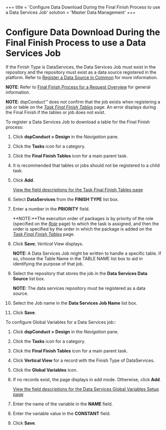 +++
title = 'Configure Data Download During the Final Finish Process to use a Data Services Job'
solution = 'Master Data Management'
+++

# Configure Data Download During the Final Finish Process to use a Data Services Job

If the Finish Type is DataServices, the Data Services Job must exist in
the repository and the repository must exist as a data source registered
in the platform. Refer to [Register a Data Source in
Common](../../../Platform/Common/Use_Cases/Register_a_Data_Source_in_Common)
for more information.

<span style="font-weight: bold;">NOTE</span>: Refer to [Final Finish
Process for a Request
Overview](Final_Finish_Process_for_a_Request_Overview) for general
information.

<span style="font-weight: bold;">NOTE</span>: dspConduct™ does not
confirm that the job exists when registering a job or table on the
<span style="font-style: italic;">[Task Final Finish
Tables](../Page_Desc/Task_Final_Finish_Tables_H)</span> page. An
error displays during the Final Finish if the tables or job does not
exist.

To register a Data Services Job to download a table for the Final Finish
process:

1.  Click <span style="font-weight: bold;">dspConduct \> Design</span>
    in the *Navigation* pane.

2.  Click the **Tasks** icon for a category.

3.  Click the **Final Finish Tables** icon for a main parent task.

4.  It is recommended that tables or jobs should not be registered to a
    child task.

5.  Click <span style="font-weight: bold;">Add</span>.
    
    [View the field descriptions for the Task Final Finish Tables
    page](../Page_Desc/Task_Final_Finish_Tables_H)

6.  Select **DataServices** from the **FINISH TYPE** list box.

7.  Enter a number in the **PRIORITY** field.
    
    **NOTE:**The execution order of packages is by priority of the role
    (specified on the
    <span style="font-style: italic;">[Role](../Page_Desc/Role_H_dspConduct)</span>
    page) to which the task is assigned, and then the order is specified
    by the order in which the package is added on the
    <span style="font-style: italic;">[Task Final Finish
    Tables](../Page_Desc/Task_Final_Finish_Tables_H)</span> page.

8.  Click **Save**; *Vertical* View displays.
    
    **NOTE:** A Data Services Job might be written to handle a specific
    table. If so, choose the Table Name in the TABLE NAME list box to
    aid in identifying the purpose of that job.

9.  Select the repository that stores the job in the **Data Services
    Data Source** list box.
    
    **NOTE:** The data services repository must be registered as a data
    source.

10. Select the Job name in the **Data Services Job Name** list box.

11. Click **Save**.

To configure Global Variables for a Data Services job::

1.  Click <span style="font-weight: bold;">dspConduct \> Design</span>
    in the <span style="font-style: italic;">Navigation</span> pane.

2.  Click the <span style="font-weight: bold;">Tasks</span> icon for a
    category.

3.  Click the <span style="font-weight: bold;">Final Finish
    Tables</span> icon for a main parent task.

4.  Click <span style="font-weight: bold;">Vertical View</span> for a
    record with the Finish Type of DataServices.

5.  Click the <span style="font-weight: bold;">Global Variables</span>
    icon.

6.  If no records exist, the page displays in add mode. Otherwise, click
    <span style="font-weight: bold;">Add</span>.
    
    [View the field descriptions for the Data Services Global Variables
    Setup
    page](../Page_Desc/Data_Services_Global_Variables_Setup_in_dspConduct)

7.  Enter the name of the variable in the
    <span style="font-weight: bold;">NAME</span> field.

8.  Enter the variable value in the
    <span style="font-weight: bold;">CONSTANT</span> field.

9.  Click <span style="font-weight: bold;">Save</span>.
